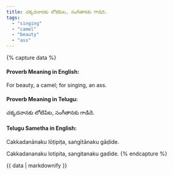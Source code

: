 ```yaml
---
title: చక్కదనానకు లోటిపిట, సంగీతానకు గాడిదె.
tags:
  - "singing"
  - "camel"
  - "beauty"
  - "ass"
---
```


{% capture data %}
#### Proverb Meaning in English:
For beauty, a camel; for singing, an ass.

#### Proverb Meaning in Telugu:
చక్కదనానకు లోటిపిట, సంగీతానకు గాడిదె.

#### Telugu Sametha in English:
Cakkadanānaku lōṭipiṭa, saṅgītānaku gāḍide.

Cakkadananaku lotipita, sangitanaku gadide.
{% endcapture %}

{{ data | markdownify }}

